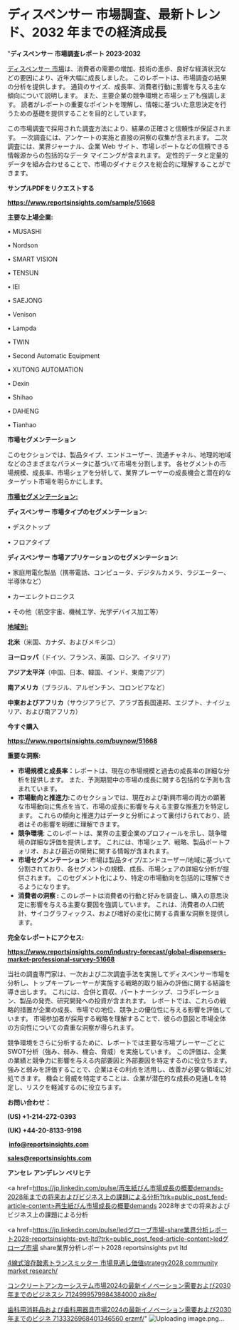 # ディスペンサー 市場調査、最新トレンド、2032 年までの経済成長

"<strong>ディスペンサー 市場調査レポート 2023-2032</strong>

<a href=https://www.reportsinsights.com/sample/51668>ディスペンサー 市場</a>は、消費者の需要の増加、技術の進歩、良好な経済状況などの要因により、近年大幅に成長しました。 このレポートは、市場調査の結果の分析を提供します。 通貨のサイズ、成長率、消費者行動に影響を与える主な傾向について説明します。 また、主要企業の競争環境と市場シェアも強調します。 読者がレポートの重要なポイントを理解し、情報に基づいた意思決定を行うための基礎を提供することを目的としています。

この市場調査で採用された調査方法により、結果の正確さと信頼性が保証されます。 一次調査には、アンケートの実施と直接の洞察の収集が含まれます。 二次調査には、業界ジャーナル、企業 Web サイト、市場レポートなどの信頼できる情報源からの包括的なデータ マイニングが含まれます。 定性的データと定量的データを組み合わせることで、市場のダイナミクスを総合的に理解することができます。

<strong><b>サンプルPDFをリクエストする</b></strong>

<a href=https://www.reportsinsights.com/sample/51668><strong><u>https://www.reportsinsights.com/sample/51668</u></strong></a>

<strong>主要な上場企業:</strong>

• MUSASHI

• Nordson

• SMART VISION

• TENSUN

• IEI

• SAEJONG

• Venison

• Lampda

• TWIN

• Second Automatic Equipment

• XUTONG AUTOMATION

• Dexin

• Shihao

• DAHENG

• Tianhao

<strong>市場セグメンテーション</strong>

このセクションでは、製品タイプ、エンドユーザー、流通チャネル、地理的地域などのさまざまなパラメータに基づいて市場を分割します。 各セグメントの市場規模、成長率、市場シェアを分析して、業界プレーヤーの成長機会と潜在的なターゲット市場を明らかにします。

<strong><u>市場セグメンテーション</u></strong><strong><u>:</u></strong>

<strong>ディスペンサー 市場タイプのセグメンテーション:</strong>

• デスクトップ

• フロアタイプ

<strong>ディスペンサー 市場アプリケーションのセグメンテーション:</strong>

• 家庭用電化製品（携帯電話、コンピュータ、デジタルカメラ、ラジエーター、半導体など）

• カーエレクトロニクス

• その他（航空宇宙、機械工学、光学デバイス加工等）

<strong><u>地域別</u></strong><strong><u>:</u></strong>

<strong>北米</strong>（米国、カナダ、およびメキシコ）

<strong>ヨーロッパ</strong>（ドイツ、フランス、英国、ロシア、イタリア）

<strong>アジア太平洋</strong>（中国、日本、韓国、インド、東南アジア）

<strong>南アメリカ</strong>（ブラジル、アルゼンチン、コロンビアなど）

<strong>中東およびアフリカ</strong>（サウジアラビア、アラブ首長国連邦、エジプト、ナイジェリア、および南アフリカ）

<strong>今すぐ購入</strong>

<a href=https://www.reportsinsights.com/buynow/51668><strong><u>https://www.reportsinsights.com/buynow/51668</u></strong></a>

<strong>重要な洞察:</strong>
<ul>
  <li><strong>市場規模と成長率：</strong>レポートは、現在の市場規模と過去の成長率の詳細な分析を提供します。 また、予測期間中の市場の成長に関する包括的な予測も含まれています。</li>
  <li><strong>市場動向と推進力:</strong>このセクションでは、現在および新興市場の両方の顕著な市場動向に焦点を当て、市場の成長に影響を与える主要な推進力を特定します。 これらの傾向と推進力はデータと分析によって裏付けられており、読者はその影響を明確に理解できます。</li>
  <li><strong>競争環境</strong>: このレポートは、業界の主要企業のプロフィールを示し、競争環境の詳細な評価を提供します。 これには、市場シェア、戦略、製品ポートフォリオ、および最近の開発に関する情報が含まれます。</li>
  <li><strong>市場セグメンテーション: </strong>市場は製品タイプ/エンドユーザー/地域に基づいて分割されており、各セグメントの規模、成長、市場シェアの詳細な分析が提供されます。 このセグメント化により、特定の市場動向を包括的に理解できるようになります。</li>
  <li><strong>消費者の洞察 : </strong>このレポートは消費者の行動と好みを調査し、購入の意思決定に影響を与える主要な要因を強調しています。 これは、消費者の人口統計、サイコグラフィックス、および嗜好の変化に関する貴重な洞察を提供します。</li>
</ul>
<strong>完全なレポートにアクセス:</strong>

<a href=https://www.reportsinsights.com/industry-forecast/global-dispensers-market-professional-survey-51668><strong><u><b>https://www.reportsinsights.com/industry-forecast/global-dispensers-market-professional-survey-51668</b></u></strong></a>

当社の調査専門家は、一次および二次調査手法を実施してディスペンサー市場を分析し、トップキープレーヤーが実施する戦略的取り組みの評価に関する結論を導き出します。 これには、合併と買収、パートナーシップ、コラボレーション、製品の発売、研究開発への投資が含まれます。 レポートでは、これらの戦略的措置が企業の成長、市場での地位、競争上の優位性に与える影響を評価しています。 市場参加者が採用する戦略を理解することで、彼らの意図と市場全体の方向性についての貴重な洞察が得られます。

競争環境をさらに分析するために、レポートでは主要な市場プレーヤーごとにSWOT分析（強み、弱み、機会、脅威）を実施しています。 この評価は、企業の業績と競争力に影響を与える内部要因と外部要因を特定するのに役立ちます。 強みと弱みを評価することで、企業はその利点を活用し、改善が必要な領域に対処できます。 機会と脅威を特定することは、企業が潜在的な成長の見通しを特定し、リスクを軽減するのに役立ちます。

<strong>お問い合わせ：</strong>

<strong>(US) +1-214-272-0393</strong>

<strong>(UK) +44-20-8133-9198</strong>

<strong> </strong><a href=info@reportsinsights.com><strong><u>info@reportsinsights.com</u></strong></a>

<a href=sales@reportsinsights.com><strong><u>sales@reportsinsights.com</u></strong></a>

<strong>アンセレ アンデレン ベリヒテ</strong>

<a href=https://jp.linkedin.com/pulse/再生紙びん市場成長の概要demands-2028年までの将来およびビジネス上の課題による分析?trk=public_post_feed-article-content>再生紙びん市場成長の概要demands 2028年までの将来およびビジネス上の課題による分析</a>

<a href=https://jp.linkedin.com/pulse/ledグローブ市場-share業界分析レポート2028-reportsinsights-pvt-ltd?trk=public_post_feed-article-content>ledグローブ市場 share業界分析レポート2028 reportsinsights pvt ltd</a>

<a href=https://www.linkedin.com/pulse/4線式溶存酸素トランスミッター-市場見通し価値strategy2028-community-market-research/>4線式溶存酸素トランスミッター 市場見通し価値strategy2028 community market research/</a>

<a href=https://www.linkedin.com/pulse/コンクリートアンカーシステム市場2024の最新イノベーション需要および2030年までのビジネスシ-7124999579984384000-zik8e/>コンクリートアンカーシステム市場2024の最新イノベーション需要および2030年までのビジネスシ 7124999579984384000 zik8e/</a>

<a href=https://www.linkedin.com/pulse/歯科用消耗品および歯科用器具市場2024の最新イノベーション需要および2030年までのビジネ-7133326968401346560-erzmf/>歯科用消耗品および歯科用器具市場2024の最新イノベーション需要および2030年までのビジネ 7133326968401346560 erzmf/</a>"
![Uploading image.png…]()
